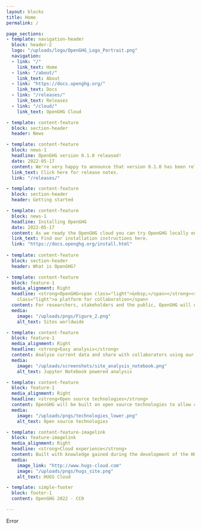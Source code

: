 ```yaml
---
layout: blocks
title: Home
permalink: /

page_sections:
- template: navigation-header
  block: header-2
  logo: "/uploads/logo/OpenGHG_Logo_Portrait.png"
  navigation:
  - link: "/"
    link_text: Home
  - link: "/about/"
    link_text: About
  - link: "https://docs.openghg.org/"
    link_text: Docs
  - link: "/releases/"
    link_text: Releases
  - link: "/cloud/"
    link_text: OpenGHG Cloud

- template: content-feature
  block: section-header
  header: News

- template: content-feature
  block: news-1
  headline: OpenGHG version 0.1.0 released!
  date: 2022-05-17
  content: We're very happy to announce that version 0.1.0 has been released to PyPI and conda. This release contains a lot of features such as data standardisation, comparison, analysis and plotting. It also allows you to retrieve and process NOAA Obspack data and pull data from the ICOS Carbon Portal and the CEDA archive.
  link_text: Click here for release notes.
  link: "/releases/"

- template: content-feature
  block: section-header
  header: Getting started

- template: content-feature
  block: news-1
  headline: Installing OpenGHG
  date: 2022-05-17
  content: As we ready the OpenGHG cloud you can try OpenGHG locally on your own computer. We've created a set of tutorials that to get you familiar with all of the features of OpenGHG. Once our cloud platform is operation the interface will be exactly the same. All of the workflows you've run locally will be available online in the cloud.
  link_text: Find our installation instructions here.
  link: "https://docs.openghg.org/install.html"
  
- template: content-feature
  block: section-header
  header: What is OpenGHG?

- template: content-feature
  block: feature-1
  media_alignment: Right
  headline: <strong>OpenGHG<span class="light">&nbsp;</span></strong><span
    class="light">a platform for collaboration</span>
  content: For researchers, stakeholders and the public, OpenGHG will offer a platform to perform analyses on greenhouse gas measurements from sites around the world.
  media:
    image: "/uploads/pngs/Figure_2.png"
    alt_text: Sites worldwide

- template: content-feature
  block: feature-1
  media_alignment: Right
  headline: <strong>Easy analysis</strong>
  content: Analyse current data and share with collaborators using our cloud hosted JupyterHub and BinderHub
  media:
    image: "/uploads/screenshots/site_analysis_notebook.png"
    alt_text: Jupyter Notebook powered analysis

- template: content-feature
  block: feature-1
  media_alignment: Right
  headline: <strong>Open source technologies</strong>
  content: OpenGHG will be built on open source technologies to allow cutting edge research on highly scalable cloud platforms
  media:
    image: "/uploads/pngs/technologies_lower.png"
    alt_text: Open source technologies

- template: content-feature-imagelink
  block: feature-imagelink
  media_alignment: Right
  headline: <strong>Cloud experience</strong>
  content: Built with knowledge gained during the development of the HUGS Cloud platform, the precursor to this project.
  media:
    image_link: "http://www.hugs-cloud.com"
    image: "/uploads/pngs/hugs_site.png"
    alt_text: HUGS Cloud

- template: simple-footer
  block: footer-1
  content: OpenGHG 2022 - CC0

---
```

Error